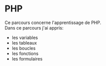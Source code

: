 # PHP

Ce parcours concerne l'apprentissage de PHP.   
Dans ce parcours j'ai appris: 
- les variables
- les tableaux
- les boucles
- les fonctions
- les formulaires
